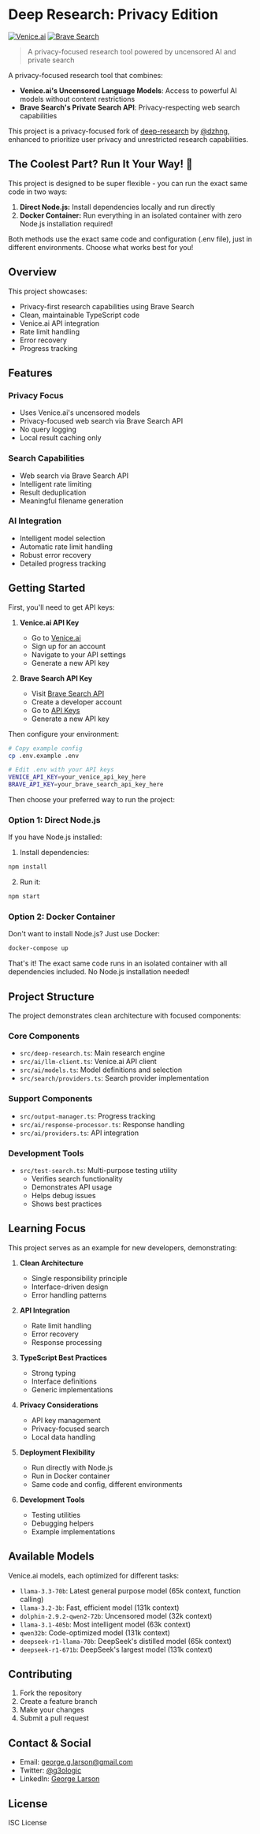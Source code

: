 # Deep Research: Privacy Edition

[![Venice.ai](https://img.shields.io/badge/Powered%20by-Venice.ai-blue?style=for-the-badge&logo=data:image/png;base64,iVBORw0KGgoAAAANSUhEUgAAAA4AAAAOCAYAAAAfSC3RAAAAAXNSR0IArs4c6QAAAARnQU1BAACxjwv8YQUAAAAJcEhZcwAADsMAAA7DAcdvqGQAAAELSURBVDhPY/hPIWBgYGDEJvHo+dv/h85d/H/h6rX/F69e+3/u8uX/Z69c+X/64qX/R89f+H/g9Nn/245f+L9y35n/c7ef+D9l4wkwBgn8+PWLgZGRkQEoiYSxaESWRMdwjX///WNgYmJCkUTXDMPIEshyYMDIwMSE6mJkzTCMrAGGYZqwacYmh6IRnyQyxqoRnyQyxqpp+tYT/xdvO4aqAZ9mkMSMDQf/gzQxXLp27f/6/fv/L1y1+v/MpcuQnYxVEwzDNDEcOHPu/9y5c/8vWLDg/7x58/7PmTPn/6xZs/5Pnz79/9SpU/9PmjTp/8SJE/+PHz/+/7hx4/6PHj0aQyM+SQKakQEAoH2r9cxf/NkAAAAASUVORK5CYII=)](https://venice.ai)
[![Brave Search](https://img.shields.io/badge/Search%20by-Brave-orange?style=for-the-badge&logo=brave)](https://search.brave.com)

> A privacy-focused research tool powered by uncensored AI and private search

A privacy-focused research tool that combines:
- **Venice.ai's Uncensored Language Models**: Access to powerful AI models without content restrictions
- **Brave Search's Private Search API**: Privacy-respecting web search capabilities

This project is a privacy-focused fork of [deep-research](https://github.com/dzhng/deep-research) by [@dzhng](https://github.com/dzhng), enhanced to prioritize user privacy and unrestricted research capabilities.

## The Coolest Part? Run It Your Way! 🚀

This project is designed to be super flexible - you can run the exact same code in two ways:

1. **Direct Node.js:** Install dependencies locally and run directly
2. **Docker Container:** Run everything in an isolated container with zero Node.js installation required!

Both methods use the exact same code and configuration (.env file), just in different environments. Choose what works best for you!

## Overview

This project showcases:
- Privacy-first research capabilities using Brave Search
- Clean, maintainable TypeScript code
- Venice.ai API integration
- Rate limit handling
- Error recovery
- Progress tracking

## Features

### Privacy Focus
- Uses Venice.ai's uncensored models
- Privacy-focused web search via Brave Search API
- No query logging
- Local result caching only

### Search Capabilities
- Web search via Brave Search API
- Intelligent rate limiting
- Result deduplication
- Meaningful filename generation

### AI Integration
- Intelligent model selection
- Automatic rate limit handling
- Robust error recovery
- Detailed progress tracking

## Getting Started

First, you'll need to get API keys:

1. **Venice.ai API Key**
   - Go to [Venice.ai](https://venice.ai)
   - Sign up for an account
   - Navigate to your API settings
   - Generate a new API key

2. **Brave Search API Key**
   - Visit [Brave Search API](https://api.search.brave.com/app)
   - Create a developer account
   - Go to [API Keys](https://api.search.brave.com/app/keys)
   - Generate a new API key

Then configure your environment:

```bash
# Copy example config
cp .env.example .env

# Edit .env with your API keys
VENICE_API_KEY=your_venice_api_key_here
BRAVE_API_KEY=your_brave_search_api_key_here
```

Then choose your preferred way to run the project:

### Option 1: Direct Node.js

If you have Node.js installed:

1. Install dependencies:
```bash
npm install
```

2. Run it:
```bash
npm start  
```

### Option 2: Docker Container

Don't want to install Node.js? Just use Docker:

```bash
docker-compose up  
```

That's it! The exact same code runs in an isolated container with all dependencies included. No Node.js installation needed!

## Project Structure

The project demonstrates clean architecture with focused components:

### Core Components
- `src/deep-research.ts`: Main research engine
- `src/ai/llm-client.ts`: Venice.ai API client
- `src/ai/models.ts`: Model definitions and selection
- `src/search/providers.ts`: Search provider implementation

### Support Components
- `src/output-manager.ts`: Progress tracking
- `src/ai/response-processor.ts`: Response handling
- `src/ai/providers.ts`: API integration

### Development Tools
- `src/test-search.ts`: Multi-purpose testing utility
  * Verifies search functionality
  * Demonstrates API usage
  * Helps debug issues
  * Shows best practices

## Learning Focus

This project serves as an example for new developers, demonstrating:

1. **Clean Architecture**
   - Single responsibility principle
   - Interface-driven design
   - Error handling patterns

2. **API Integration**
   - Rate limit handling
   - Error recovery
   - Response processing

3. **TypeScript Best Practices**
   - Strong typing
   - Interface definitions
   - Generic implementations

4. **Privacy Considerations**
   - API key management
   - Privacy-focused search
   - Local data handling

5. **Deployment Flexibility**
   - Run directly with Node.js
   - Run in Docker container
   - Same code and config, different environments

6. **Development Tools**
   - Testing utilities
   - Debugging helpers
   - Example implementations

## Available Models

Venice.ai models, each optimized for different tasks:

- `llama-3.3-70b`: Latest general purpose model (65k context, function calling)
- `llama-3.2-3b`: Fast, efficient model (131k context)
- `dolphin-2.9.2-qwen2-72b`: Uncensored model (32k context)
- `llama-3.1-405b`: Most intelligent model (63k context)
- `qwen32b`: Code-optimized model (131k context)
- `deepseek-r1-llama-70b`: DeepSeek's distilled model (65k context)
- `deepseek-r1-671b`: DeepSeek's largest model (131k context)

## Contributing

1. Fork the repository
2. Create a feature branch
3. Make your changes
4. Submit a pull request

## Contact & Social

- Email: george.g.larson@gmail.com
- Twitter: [@g3ologic](https://x.com/g3ologic)
- LinkedIn: [George Larson](https://www.linkedin.com/in/georgelarson/)

## License

ISC License
